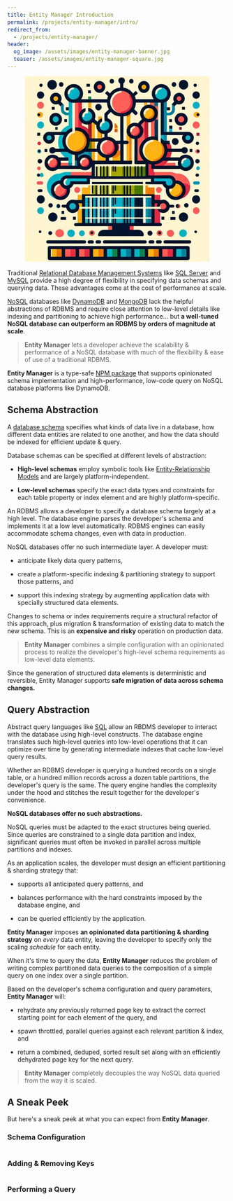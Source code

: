 ```yaml
---
title: Entity Manager Introduction
permalink: /projects/entity-manager/intro/
redirect_from:
  - /projects/entity-manager/
header:
  og_image: /assets/images/entity-manager-banner.jpg
  teaser: /assets/images/entity-manager-square.jpg
---
```


<figure class="align-left drop-image">
    <img src="/assets/images/entity-manager-square.jpg">
</figure>

Traditional [Relational Database Management Systems](https://en.wikipedia.org/wiki/Relational_database) like [SQL Server](https://www.microsoft.com/en-us/sql-server) and [MySQL](https://www.mysql.com/) provide a high degree of flexibility in specifying data schemas and querying data. These advantages come at the cost of performance at scale.

[NoSQL](https://en.wikipedia.org/wiki/NoSQL) databases like [DynamoDB](https://aws.amazon.com/dynamodb/) and [MongoDB](https://www.mongodb.com/) lack the helpful abstractions of RDBMS and require close attention to low-level details like indexing and partitioning to achieve high performance... but **a well-tuned NoSQL database can outperform an RDBMS by orders of magnitude at scale**.

> **Entity Manager** lets a developer achieve the scalability & performance of a NoSQL database with much of the flexibility & ease of use of a traditional RDBMS.

**Entity Manager** is a type-safe [NPM package](https://npmjs.com/karmaniverous/entity-manager) that supports opinionated schema implementation and high-performance, low-code query on NoSQL database platforms like DynamoDB.

## Schema Abstraction

A [database schema](https://en.wikipedia.org/wiki/Database_schema) specifies what kinds of data live in a database, how different data entities are related to one another, and how the data should be indexed for efficient update & query.

Database schemas can be specified at different levels of abstraction:

- **High-level schemas** employ symbolic tools like [Entity-Relationship Models](https://en.wikipedia.org/wiki/Entity%E2%80%93relationship_model) and are largely platform-independent.

- **Low-level schemas** specify the exact data types and constraints for each table property or index element and are highly platform-specific.

An RDBMS allows a developer to specify a database schema largely at a high level. The database engine parses the developer's schema and implements it at a low level automatically. RDBMS engines can easily accommodate schema changes, even with data in production.

NoSQL databases offer no such intermediate layer. A developer must:

- anticipate likely data query patterns,

- create a platform-specific indexing & partitioning strategy to support those patterns, and

- support this indexing strategy by augmenting application data with specially structured data elements.

Changes to schema or index requirements require a structural refactor of this approach, plus migration & transformation of existing data to match the new schema. This is an **expensive and risky** operation on production data.

> **Entity Manager** combines a simple configuration with an opinionated process to realize the developer's high-level schema requirements as low-level data elements.

Since the generation of structured data elements is deterministic and reversible, Entity Manager supports **safe migration of data across schema changes.**

## Query Abstraction

Abstract query languages like [SQL](https://en.wikipedia.org/wiki/SQL) allow an RBDMS developer to interact with the database using high-level constructs. The database engine translates such high-level queries into low-level operations that it can optimize over time by generating intermediate indexes that cache low-level query results.

Whether an RDBMS developer is querying a hundred records on a single table, or a hundred million records across a dozen table partitions, the developer's query is the same. The query engine handles the complexity under the hood and stitches the result together for the developer's convenience.

**NoSQL databases offer no such abstractions.**

NoSQL queries must be adapted to the exact structures being queried. Since queries are constrained to a single data partition and index, significant queries must often be invoked in parallel across multiple partitions and indexes.

As an application scales, the developer must design an efficient partitioning & sharding strategy that:

- supports all anticipated query patterns, and

- balances performance with the hard constraints imposed by the database engine, and

- can be queried efficiently by the application.

**Entity Manager** imposes **an opinionated data partitioning & sharding strategy** on _every_ data entity, leaving the developer to specify only the scaling _schedule_ for each entity.

When it's time to query the data, **Entity Manager** reduces the problem of writing complex partitioned data queries to the composition of a simple query on one index over a single partition.

Based on the developer's schema configuration and query parameters, **Entity Manager** will:

- rehydrate any previously returned page key to extract the correct starting point for each element of the query, and

- spawn throttled, parallel queries against each relevant partition & index, and

- return a combined, deduped, sorted result set along with an efficiently dehydrated page key for the next query.

> **Entity Manager** completely decouples the way NoSQL data queried from the way it is scaled.

## A Sneak Peek

But here's a sneak peek at what you can expect from **Entity Manager**.

### Schema Configuration

```ts

```

### Adding & Removing Keys

```ts

```

### Performing a Query

```ts

```
